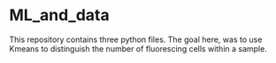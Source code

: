 # ML_and_data
This repository contains three python files. The goal here, was to use Kmeans to distinguish the number of fluorescing cells within a sample.
